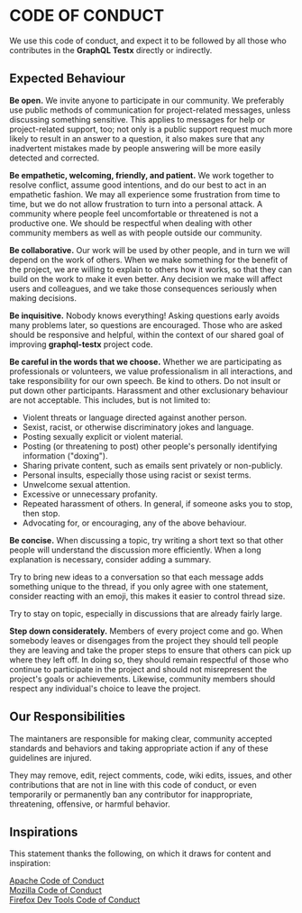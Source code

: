 # CODE OF CONDUCT

We use this code of conduct, and expect it to be followed by all those who contributes in the **GraphQL Testx** directly or indirectly.

## Expected Behaviour

**Be open.** We invite anyone to participate in our community. We preferably use public methods of communication for project-related messages, unless discussing something sensitive. This applies to messages for help or project-related support, too; not only is a public support request much more likely to result in an answer to a question, it also makes sure that any inadvertent mistakes made by people answering will be more easily detected and corrected.

**Be empathetic, welcoming, friendly, and patient.** We work together to resolve conflict, assume good intentions, and do our best to act in an empathetic fashion. We may all experience some frustration from time to time, but we do not allow frustration to turn into a personal attack. A community where people feel uncomfortable or threatened is not a productive one. We should be respectful when dealing with other community members as well as with people outside our community.

**Be collaborative.** Our work will be used by other people, and in turn we will depend on the work of others. When we make something for the benefit of the project, we are willing to explain to others how it works, so that they can build on the work to make it even better. Any decision we make will affect users and colleagues, and we take those consequences seriously when making decisions.

**Be inquisitive.** Nobody knows everything! Asking questions early avoids many problems later, so questions are encouraged. Those who are asked should be responsive and helpful, within the context of our shared goal of improving **graphql-testx** project code.

**Be careful in the words that we choose.** Whether we are participating as professionals or volunteers, we value professionalism in all interactions, and take responsibility for our own speech. Be kind to others. Do not insult or put down other participants. Harassment and other exclusionary behaviour are not acceptable. This includes, but is not limited to:

- Violent threats or language directed against another person.
- Sexist, racist, or otherwise discriminatory jokes and language.
- Posting sexually explicit or violent material.
- Posting (or threatening to post) other people's personally identifying information ("doxing").
- Sharing private content, such as emails sent privately or non-publicly.
- Personal insults, especially those using racist or sexist terms.
- Unwelcome sexual attention.
- Excessive or unnecessary profanity.
- Repeated harassment of others. In general, if someone asks you to stop, then stop.
- Advocating for, or encouraging, any of the above behaviour.

**Be concise.** When discussing a topic, try writing a short text so that other people will understand the discussion more efficiently. When a long explanation is necessary, consider adding a summary.

Try to bring new ideas to a conversation so that each message adds something unique to the thread, if you only agree with one statement, consider reacting with an emoji, this makes it easier to control thread size.

Try to stay on topic, especially in discussions that are already fairly large.

**Step down considerately.** Members of every project come and go. When somebody leaves or disengages from the project they should tell people they are leaving and take the proper steps to ensure that others can pick up where they left off. In doing so, they should remain respectful of those who continue to participate in the project and should not misrepresent the project's goals or achievements. Likewise, community members should respect any individual's choice to leave the project.

## Our Responsibilities

The maintaners are responsible for making clear, community accepted standards and behaviors and taking appropriate action if any of these guidelines are injured.

They may remove, edit, reject comments, code, wiki edits, issues, and other contributions that are not in line with this code of conduct, or even temporarily or permanently ban any contributor for inappropriate, threatening, offensive, or harmful behavior.

## Inspirations

This statement thanks the following, on which it draws for content and inspiration:

[Apache Code of Conduct](http://www.apache.org/foundation/policies/conduct)  
[Mozilla Code of Conduct](https://www.mozilla.org/pt-BR/about/governance/policies/participation/)  
[Firefox Dev Tools Code of Conduct](https://github.com/firefox-devtools/debugger/blob/master/CODE_OF_CONDUCT.md)